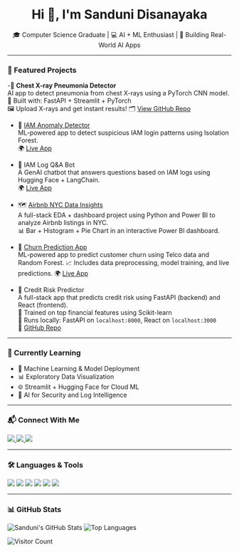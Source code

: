 <h1 align="center">Hi 👋, I'm Sanduni Disanayaka</h1>
<p align="center">🎓 Computer Science Graduate | 💻 AI + ML Enthusiast | 🧠 Building Real-World AI Apps</p>

---

### 🚀 Featured Projects

-🩻 **Chest X-ray Pneumonia Detector**  
   AI app to detect pneumonia from chest X-rays using a PyTorch CNN model.  
   🧠 Built with: FastAPI + Streamlit + PyTorch  
   🖼️ Upload X-rays and get instant results!
🗂️ [View GitHub Repo](https://github.com/SanduniDisanayakaCS/mlops-xray-app)

- 🔐 [IAM Anomaly Detector](https://github.com/SanduniDisanayakaCS/IAM-Anomaly-Detector)  
  ML-powered app to detect suspicious IAM login patterns using Isolation Forest.  
  🌍 [Live App](https://iam-anomaly-detector-version-1.streamlit.app/)

- 📕 IAM Log Q&A Bot  
  A GenAI chatbot that answers questions based on IAM logs using Hugging Face + LangChain.  
  🌍 [Live App](https://iam-qna-frontend.vercel.app)
  
- 🗺️ [Airbnb NYC Data Insights](https://github.com/SanduniDisanayakaCS/airbnb-data-insights)  
   A full-stack EDA + dashboard project using Python and Power BI to analyze Airbnb listings in NYC.  
   📊 Bar + Histogram + Pie Chart in an interactive Power BI dashboard.

- 🔮 [ Churn Prediction App](https://github.com/SanduniDisanayakaCS/churn-prediction-api)  
ML-powered app to predict customer churn using Telco data and Random Forest.
📈 Includes data preprocessing, model training, and live predictions.
  🌍 [Live App](https://churn-prediction-api-cxkoo7ezenesva7zrr2nyd.streamlit.app/)

 - 🚦 Credit Risk Predictor  
A full-stack app that predicts credit risk using FastAPI (backend) and React (frontend).  
🧠 Trained on top financial features using Scikit-learn  
📍 Runs locally: FastAPI on `localhost:8000`, React on `localhost:3000`  
🔗 [GitHub Repo](https://github.com/SanduniDisanayakaCS/credit_risk_ml)




---

### 💼 Currently Learning

- 🤖 Machine Learning & Model Deployment
- 📊 Exploratory Data Visualization
- 🌐 Streamlit + Hugging Face for Cloud ML
- 🔐 AI for Security and Log Intelligence

---

### 📬 Connect With Me

<p align="left">
  <a href="mailto:sandunidisanayaka96@gmail.com">
    <img src="https://img.shields.io/badge/Email-%23D14836.svg?style=for-the-badge&logo=gmail&logoColor=white"/>
  </a>
  <a href="https://www.linkedin.com/in/sanduni-disanayaka-3073b1240/" target="_blank">
    <img src="https://img.shields.io/badge/LinkedIn-blue?style=for-the-badge&logo=linkedin&logoColor=white"/>
  </a>
  <a href="https://github.com/SanduniDisanayakaCS" target="_blank">
    <img src="https://img.shields.io/badge/GitHub-black?style=for-the-badge&logo=github&logoColor=white"/>
  </a>
</p>

---

### 🛠 Languages & Tools

<p align="left">
  <img src="https://img.shields.io/badge/Python-3670A0?style=for-the-badge&logo=python&logoColor=white"/>
  <img src="https://img.shields.io/badge/Streamlit-FF4B4B?style=for-the-badge&logo=streamlit&logoColor=white"/>
  <img src="https://img.shields.io/badge/HuggingFace-yellow?style=for-the-badge&logo=huggingface&logoColor=black"/>
  <img src="https://img.shields.io/badge/Jupyter-F37626?style=for-the-badge&logo=Jupyter&logoColor=white"/>
  <img src="https://img.shields.io/badge/LangChain-3E5F8A?style=for-the-badge&logo=chainlink&logoColor=white"/>
  <img src="https://img.shields.io/badge/Git-GitHub?style=for-the-badge&logo=github&logoColor=white"/>
</p>

---

### 📊 GitHub Stats

![Sanduni's GitHub Stats](https://github-readme-stats.vercel.app/api?username=SanduniDisanayakaCS&show_icons=true&theme=tokyonight)
![Top Languages](https://github-readme-stats.vercel.app/api/top-langs/?username=SanduniDisanayakaCS&layout=compact&theme=tokyonight)

![Visitor Count](https://komarev.com/ghpvc/?username=SanduniDisanayakaCS&label=Profile+Views&color=0e75b6&style=flat)
